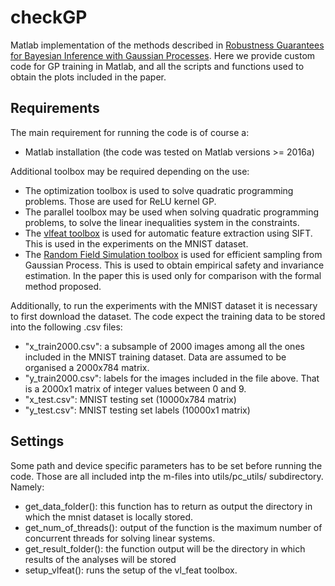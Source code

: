 # checkGP
Matlab implementation of the methods described in [Robustness Guarantees for Bayesian Inference with Gaussian Processes](https://arxiv.org/abs/1809.06452). Here we provide custom code for GP training in Matlab, and all the scripts and functions used to obtain the plots included in the paper.

## Requirements
The main requirement for running the code is of course a:
- Matlab installation (the code was tested on Matlab versions >= 2016a)

Additional toolbox may be required depending on the use:
- The optimization toolbox is used to solve quadratic programming problems. Those are used for ReLU kernel GP.
- The parallel toolbox may be used when solving quadratic programming problems, to solve the linear inequalities system in the constraints.
- The [vlfeat toolbox](http://www.vlfeat.org/install-matlab.html) is used for automatic feature extraction using SIFT. This is used in the experiments on the MNIST dataset.
- The [Random Field Simulation toolbox](https://uk.mathworks.com/matlabcentral/fileexchange/27613-random-field-simulation) is used for efficient sampling from Gaussian Process. This is used to obtain empirical safety and invariance estimation. In the paper this is used only for comparison with the formal method proposed. 

Additionally, to run the experiments with the MNIST dataset it is necessary to first download the dataset. The code expect the training data to be stored into the following .csv files:
- "x_train2000.csv": a subsample of 2000 images among all the ones included in the MNIST training dataset. Data are assumed to be organised a 2000x784 matrix.
- "y_train2000.csv": labels for the images included in the file above. That is a 2000x1 matrix of integer values between 0 and 9.
- "x_test.csv": MNIST testing set (10000x784 matrix)
- "y_test.csv": MNIST testing set labels (10000x1 matrix)

## Settings
Some path and device specific parameters has to be set before running the code. Those are all included intp the m-files into utils/pc_utils/ subdirectory. Namely:
- get_data_folder(): this function has to return as output the directory in which the mnist dataset is locally stored.
- get_num_of_threads(): output of the function is the maximum number of concurrent threads for solving linear systems.
- get_result_folder(): the function output will be the directory in which results of the analyses will be stored
- setup_vlfeat(): runs the setup of the vl_feat toolbox. 